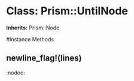 # Class: Prism::UntilNode
**Inherits:** Prism::Node
    




#Instance Methods
## newline_flag!(lines) [](#method-i-newline_flag!)
:nodoc:

